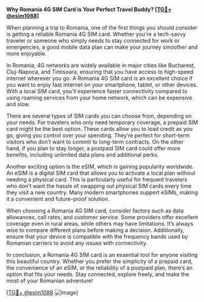 **Why Romania 4G SIM Card is Your Perfect Travel Buddy? [[TG💪+ @esim1088](https://t.me/s/esim1088)]**

When planning a trip to Romania, one of the first things you should consider is getting a reliable Romania 4G SIM card. Whether you're a tech-savvy traveler or someone who simply needs to stay connected for work or emergencies, a good mobile data plan can make your journey smoother and more enjoyable. 

In Romania, 4G networks are widely available in major cities like Bucharest, Cluj-Napoca, and Timisoara, ensuring that you have access to high-speed internet wherever you go. A Romania 4G SIM card is an excellent choice if you want to enjoy fast internet on your smartphone, tablet, or other devices. With a local SIM card, you'll experience faster connectivity compared to using roaming services from your home network, which can be expensive and slow.

There are several types of SIM cards you can choose from, depending on your needs. For travelers who only need temporary coverage, a prepaid SIM card might be the best option. These cards allow you to load credit as you go, giving you control over your spending. They’re perfect for short-term visitors who don’t want to commit to long-term contracts. On the other hand, if you plan to stay longer, a postpaid SIM card could offer more benefits, including unlimited data plans and additional perks.

Another exciting option is the eSIM, which is gaining popularity worldwide. An eSIM is a digital SIM card that allows you to activate a local plan without needing a physical card. This is particularly useful for frequent travelers who don’t want the hassle of swapping out physical SIM cards every time they visit a new country. Many modern smartphones support eSIMs, making it a convenient and future-proof solution.

When choosing a Romania 4G SIM card, consider factors such as data allowances, call rates, and customer service. Some providers offer excellent coverage even in rural areas, while others may have limitations. It’s always wise to compare different plans before making a decision. Additionally, ensure that your device is compatible with the frequency bands used by Romanian carriers to avoid any issues with connectivity.

In conclusion, a Romania 4G SIM card is an essential tool for anyone visiting this beautiful country. Whether you prefer the simplicity of a prepaid card, the convenience of an eSIM, or the reliability of a postpaid plan, there’s an option that fits your needs. Stay connected, explore freely, and make the most of your Romanian adventure! 

[[TG💪+ @esim1088](https://t.me/s/esim1088) ![Image](https://i.postimg.cc/Y0z9fWf4/image.png)]